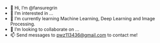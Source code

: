 - 👋 Hi, I’m @fansuregrin
- 👀 I’m interested in ...
- 🌱 I’m currently learning Machine Learning, Deep Learning and Image Processing.
- 💞️ I’m looking to collaborate on ...
- 📫 Send messages to pwz113436@gmail.com to contact me!

<!---
fansuregrin/fansuregrin is a ✨ special ✨ repository because its `README.md` (this file) appears on your GitHub profile.
You can click the Preview link to take a look at your changes.
--->
